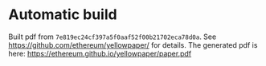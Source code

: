 # Automatic build
Built pdf from `7e819ec24cf397a5f0aaf52f00b21702eca78d0a`. See https://github.com/ethereum/yellowpaper/ for details.
The generated pdf is here: https://ethereum.github.io/yellowpaper/paper.pdf
